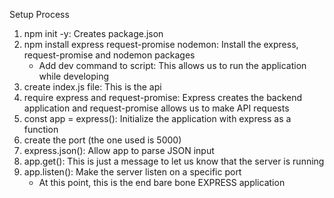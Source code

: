 Setup Process

1. npm init -y: Creates package.json
2. npm install express request-promise nodemon: Install the express, request-promise and nodemon packages
   - Add dev command to script: This allows us to run the application while developing
3. create index.js file: This is the api
4. require express and request-promise: Express creates the backend application and request-promise allows us to make API requests
5. const app = express(): Initialize the application with express as a function
6. create the port (the one used is 5000)
7. express.json(): Allow app to parse JSON input
8. app.get(): This is just a message to let us know that the server is running
9. app.listen(): Make the server listen on a specific port
   - At this point, this is the end bare bone EXPRESS application
